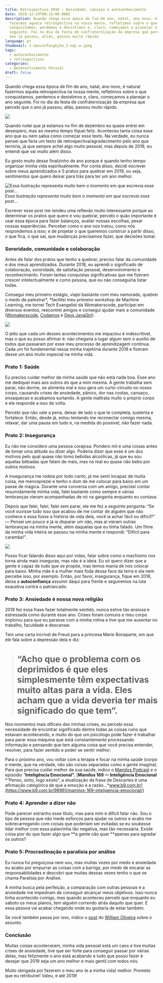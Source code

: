 ```yaml
---
title: Retrospectiva 2018 — Ansiedade, cansaço e autoconhecimento
date: 2019-12-24T00:14:00.000Z
description: Quando chega essa época de fim de ano, natal, ano novo, é natural
  fazermos aquela retrospectiva na nossa mente, refletimos sobre o que
  conquistamos, perdemos e desistimos e, claro, começamos a planejar o ano
  seguinte. Foi no dia da festa de confraternização da empresa que percebi que o
  ano já passou, aliás, passou muito rápido.
language: pt
thumbnail: 1-imsvinfosgkjha_3-oqi-w.jpeg
tags:
  - autoconhecimento
  - retrospectivas
categories:
  - Desenvolvimento Pessoal
draft: false
---
```

Quando chega essa época de fim de ano, natal, ano novo, é natural fazermos aquela retrospectiva na nossa mente, refletimos sobre o que conquistamos, perdemos e desistimos e, claro, começamos a planejar o ano seguinte. Foi no dia da festa de confraternização da empresa que percebi que o ano já passou, aliás, passou muito rápido.

![](https://cdn-images-1.medium.com/max/3840/1*iMsvinfOSGkJha_3-OQi-w.jpeg)

Quando notei que já estamos no fim de dezembro eu quase entrei em desespero, mas ao mesmo tempo fiquei feliz. Aconteceu tanta coisa esse ano que eu nem sabia como começar esse texto. Na verdade, eu nunca pensei que faria um texto de retrospectiva/agradecimento pelo ano que termina, já que sempre achei algo muito pessoal, mas depois de 2018, eu entendi que vai muito além disso.

Eu gosto muito desse finalzinho de ano porque é quando tenho tempo organizar minha vida espiritualmente. Por conta disso, decidi escrever sobre meus aprendizados e 5 pratos para quebrar em 2019, ou seja, sentimentos que quero deixar para trás para ter um ano melhor.

![Essa ilustração representa muito bem o momento em que escrevia esse post…](https://cdn-images-1.medium.com/max/2000/0*JuPIWzxuLMkWjfru.png)*Essa ilustração representa muito bem o momento em que escrevia esse post…*

Escrever esse post me rendeu uma reflexão muito interessante porque ao determinar os pratos que quero e vou quebrar, percebi o quão importante é usar essa época para fazer balanços, avaliar nossas escolhas, pesar nossas experiências. Perceber como o ano nos tratou, como nós respondemos a isso; e de projetar o que queremos construir a partir disso, o que fica, o que sai, que mudanças precisamos fazer, que decisões tomar.

### Sororidade, comunidade e colaboração

Antes de falar dos pratos que tenho a quebrar, preciso falar da comunidade e dos meus aprendizados. Durante 2018, eu aprendi o significado de colaboração, sororidade, de satisfação pessoal, desenvolvimento e reconhecimento. Foram tantas conquistas significativas que me fizeram crescer intelectualmente e como pessoa, que eu não conseguiria listar todas.

Consegui meu primeiro estágio, viajei bastante com meu namorado, quebrei o medo de palestrar*, *facilitei meu primeiro workshop de Machine Learning, me tornei Tech Evangelist da Womakerscode, participei em diversos eventos, reecontrei amigos e consegui ajudar mais a comunidade ([Womakerscode](undefined), [Codamos](https://twitter.com/CodamosClub) e [Devs JavaGirl](undefined)).

![](https://cdn-images-1.medium.com/max/3714/1*pzNlUo0b9L1LwF4tuACnXg.png)

O jeito que cada um desses acontecimentos me impactou é indescritível, mas o que eu posso afirmar é: não chegaria a lugar algum sem o auxílio de todos que passaram por esse meu processo de aprendizagem contínua. Cada um foi fundamental nessa minha trajetória durante 2018 e fizeram desse um ano muito especial na minha vida.

### Prato 1: Saúde

Eu preciso cuidar melhor da minha saúde que não está nada boa. Esse ano me dediquei mais aos outros do que a mim mesma. A gente trabalha sem parar, não dorme, se alimenta mal e isso gera um curto-circuito no nosso corpo, causando crises de ansiedade, pânico, dor nas costas, cansaço, enxaquecas e acabamos surtando. A gente maltrata muito o próprio corpo e ele responde a isso de volta.

Percebi que não vale a pena, deixar de lado o que te completa, sustenta e fortalece. Então, desde já, estou tentando me reconectar comigo mesma, relaxar, dar uma pausa em tudo e, na medida do possível, não fazer nada.

### Prato 2: Insegurança

Eu não me considero uma pessoa corajosa. Pondero mil e uma coisas antes de tomar uma atitude ou dizer algo. Poderia dizer que esse é um dos motivos pelo qual quase não tomo bebidas alcoólicas, já que eu sou aquelas bêbadas que falam de mais, mas na real eu quase não bebo por outros motivos.

A insegurança me rodeia por todo canto, já me senti incapaz de muita coisa, me menosprezei e tenho o dom de me colocar para baixo em um passe de mágica. Durante uma conversa com um amigo, precisei contar resumidamente minha vida, falei bastante como sempre e várias lembranças vieram acompanhadas de nó na garganta enquanto eu contava.

Depois que falei, falei, falei sem parar, ele me fez a seguinte pergunta: “Se você ouvisse tudo isso que acabou de me contar de alguém que não conhece e essa fosse a história de vida dela, você ia achar fácil ou difícil?” — Pensei um pouco e já ia disparar um não, mas aí vieram outras lembranças na minha mente, além daquelas que eu tinha falado. Um filme da minha vida inteira se passou na minha mente e respondi: “Difícil para caramba!”.

![](https://cdn-images-1.medium.com/max/NaN/0*goFEctoRR9K37lgK.)

Posso ficar falando disso aqui por vidas, falar sobre como o machismo nos torna ainda mais inseguras, mas não é a ideia. Eu só quero dizer que a gente é capaz de tudo que se propõe, mas temos mania de nos colocar para baixo. Minha mãe é a mulher mais foda dessa face da terra e ela nem percebe isso, por exemplo. Então, por favor, insegurança, fique em 2018, deixa a **autoconfiança** assumir daqui para frente e seguiremos na luta exaustiva contra o patriarcado.

### Prato 3: Ansiedade é nossa nova religião

2018 fez essa frase fazer totalmente sentido, nunca estive tão ansiosa e estressada como durante esse ano. Crises foram comuns e meu corpo implorou para que eu parasse com a minha rotina e tive que me ausentar no trabalho, faculdade e descansar.

Tem uma carta incrível de Freud para a princesa Marie Bonaparte, em que ele fala sobre a depressão dela e diz:
> # “Acho que o problema com os deprimidos é que eles simplesmente têm expectativas muito altas para a vida. Eles acham que a vida deveria ter mais significado do que tem”.

Nos momentos mais difíceis das minhas crises, eu percebi essa necessidade de encontrar significado dentre todas as coisas ruins que estavam acontecendo, e muito do que um psicólogo pode fazer é trabalhar para parar essa máquina que está constantemente processando informação e pensando que tem alguma coisa que você precisa entender, resolver, para fazer sentido e poder se sentir melhor.

Para o próximo ano, vou voltar com a terapia e focar na minha saúde (corpo e mente, que na verdade, não são coisas separadas como a gente imagina). Para que precisa cuidar melhor da sua saúde, indico o [Mamilos Podcast](undefined) e o episódio “**Inteligência Emocional”.**
[**Mamilos 169 — Inteligência Emocional**
*“Penso, sinto, logo existo”, a atualização da frase de Descartes é uma afirmação categórica de que a emoção e a razão…*www.b9.com.br](https://www.b9.com.br/98961/mamilos-169-inteligencia-emocional/)

### Prato 4: Aprender a dizer não

Pode parecer estranho esse título, mas para mim é difícil falar não. Sou o tipo de pessoa que não mede esforços para ajudar os outros e acabo me sobrecarregando com coisas que poderiam ser evitadas se eu soubesse lidar melhor com essa palavrinha tão negativa, mas tão necessária. Existe coisa pior do que fazer algo que **a gente não quer **apenas para agradar os outros?

### Prato 5: Procrastinação e paralisia por análise

Eu nunca fui preguiçosa nem sou, mas muitas vezes por medo e ansiedade eu acabo por empurrar as coisas com a barriga, por medo de encarar as responsabilidades e descobri que muitas dessas vezes tenho o que se chama Paralisia por Análise.

A minha busca pela perfeição, a comparação com outras pessoas e a ansiedade me impediram de conseguir alcançar meus objetivos. Isso nunca tinha acontecido comigo, mas quando aconteceu percebi que enquanto eu saboto os meus planos, tem alguém correndo atrás daquilo que quer. E essa pessoa vai acabar chegando onde eu gostaria de estar também.

Se você também passa por isso, indico o [post](https://woliveiras.com.br/posts/pare-de-procurar-conte%C3%BAdo-e-comece-a-praticar-voc%C3%AA-pode-estar-bloqueado-pela-paralisia-por-an%C3%A1lise/) do [William Oliveira](undefined) sobre o assunto.

### Conclusão

Muitas coisas aconteceram, minha vida pessoal está um caos e tive muitas crises de ansiedade, tive que ser forte para conseguir passar por várias delas, mas felizmente o ano está acabando e tudo que posso fazer é desejar que 2019 seja um ano melhor e mais gentil com todos nós.

Muito obrigada por fazerem o meu ano (e a minha vida) melhor. Prometo que eu retribuirei! Valeu, e até 2019! 